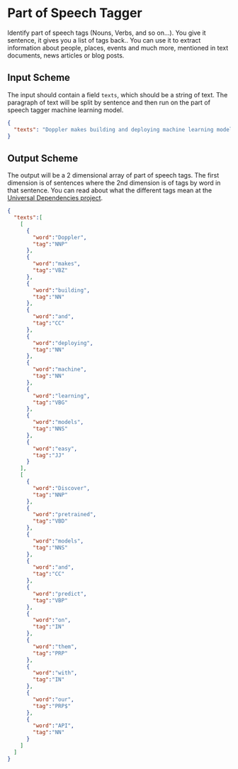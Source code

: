 # Part of Speech Tagger
Identify part of speech tags (Nouns, Verbs, and so on...). You give it sentence, it gives you a list of tags back.. 
You can use it to extract information about people, places, events and much more, mentioned in text documents, news articles or blog posts.
  

## Input Scheme
The input should contain a field `texts`, which should be a string of text. The paragraph of text will be split by sentence and then 
run on the part of speech tagger machine learning model.
 
``` json
{
  "texts": "Doppler makes building and deploying machine learning models easy. Discover pretrained models and predict on them with our API."
}
```


## Output Scheme
The output will be a 2 dimensional array of part of speech tags. The first dimension is of sentences where the 2nd dimension is of tags by word in that sentence.
You can read about what the different tags mean at the [Universal Dependencies project](http://universaldependencies.org/u/pos/index.html).

``` json
{
  "texts":[
    [
      {
        "word":"Doppler",
        "tag":"NNP"
      },
      {
        "word":"makes",
        "tag":"VBZ"
      },
      {
        "word":"building",
        "tag":"NN"
      },
      {
        "word":"and",
        "tag":"CC"
      },
      {
        "word":"deploying",
        "tag":"NN"
      },
      {
        "word":"machine",
        "tag":"NN"
      },
      {
        "word":"learning",
        "tag":"VBG"
      },
      {
        "word":"models",
        "tag":"NNS"
      },
      {
        "word":"easy",
        "tag":"JJ"
      }
    ],
    [
      {
        "word":"Discover",
        "tag":"NNP"
      },
      {
        "word":"pretrained",
        "tag":"VBD"
      },
      {
        "word":"models",
        "tag":"NNS"
      },
      {
        "word":"and",
        "tag":"CC"
      },
      {
        "word":"predict",
        "tag":"VBP"
      },
      {
        "word":"on",
        "tag":"IN"
      },
      {
        "word":"them",
        "tag":"PRP"
      },
      {
        "word":"with",
        "tag":"IN"
      },
      {
        "word":"our",
        "tag":"PRP$"
      },
      {
        "word":"API",
        "tag":"NN"
      }
    ]
  ]
}
```

